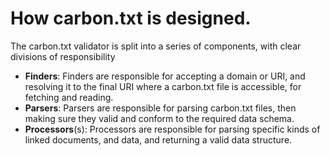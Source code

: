 # How carbon.txt is designed.

The carbon.txt validator is split into a series of components, with clear divisions of responsibility

- **Finders**: Finders are responsible for accepting a domain or URI, and resolving it to the final URI where a carbon.txt file is accessible, for fetching and reading.
- **Parsers**: Parsers are responsible for parsing carbon.txt files, then making sure they valid and conform to the required data schema.
- **Processors**(s): Processors are responsible for parsing specific kinds of linked documents, and data, and returning a valid data structure.
